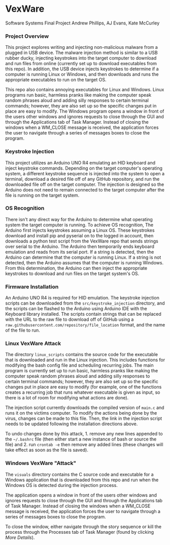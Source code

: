 # VexWare

Software Systems Final Project
Andrew Phillips, AJ Evans, Kate McCurley

### Project Overview

This project explores writing and injecting non-malicious malware from a plugged in USB device. The malware injection method is similar to a USB rubber ducky, injecting keystrokes into the target computer to download and run files from online (currently set up to download executables from this repo). In addition, the USB device injects keystrokes to determine if a computer is running Linux or Windows, and then downloads and runs the appropriate executables to run on the target OS. 

This repo also contains annoying executables for Linux and Windows. Linux programs run basic, harmless pranks like making the computer speak random phrases aloud and adding silly responses to certain terminal commands; however, they are also set up so the specific changes put in place are easy to modify. The Windows program opens a window in front of the users other windows and ignores requests to close through the GUI and through the Applications tab of Task Manager. Instead of closing the windows when a WM_CLOSE message is received, the application forces the user to navigate through a series of messages boxes to close the program.

### Keystroke Injection

This project utilizes an Arduino UNO R4 emulating an HID keyboard and inject keystroke commands. Depending on the target computer's operating system, a different keystroke sequence is injected into the system to open a terminal, download a desired file off of any GitHub repository, and run the downloaded file off on the target computer. The injection is designed so the Arduino does not need to remain connected to the target computer after the file is running on the target system.

### OS Recognition

There isn't any direct way for the Arduino to determine what operating system the target computer is running. To achieve OS recognition, The Arduino first injects keystrokes assuming a Linux OS. These keystrokes download and install pip and pyserial on to the logged in account, then downloads a python test script from the VexWare repo that sends strings over serial to the Arduino. The Arduino then temporarily ends keyboard emulation and reads from its serial port. If a string is detected, then the Arduino can determine that the computer is running Linux. If a string is not detected, then the Arduino assumes that the computer is running Windows. From this determination, the Arduino can then inject the appropriate keystrokes to download and run files on the target system's OS.

### Firmware Installation

An Arduino UNO R4 is required for HID emulation. The keystroke injection scripts can be downloaded from the `src/keystroke_injection` directory, and the scripts can be flashed to the Arduino using Arduino IDE with the Keyboard library installed. The scripts contain strings that can be replaced with the URL to the raw file to download off of GitHub using a `raw.githubusercontent.com/repository/file_location` format, and the name of the file to run.

### Linux VexWare Attack

The directory `linux_scripts` contains the source code for the executable that is downloaded and run in the Linux injection. This includes functions for modifying the bash config file and scheduling recurring jobs. The main program is currently set up to run basic, harmless pranks like making the computer speak random phrases aloud and adding silly responses to certain terminal commands; however, they are also set up so the specific changes put in place are easy to modify (for example, one of the functions creates a recurring job that runs whatever executable is given as input, so there is a lot of room for modifying what actions are done).

The injection script currently downloads the compiled version of `main.c` and runs it on the victims computer. To modify the actions being done by the virus, changes can be made to this file. Then, the link in the injection script needs to be updated following the installation directions above.

To undo changes done by this attack, 1. remove any new lines appended to the `~/.bashrc` file (then either start a new instance of bash or source the file) and 2. run `crontab -e` then remove any added lines (these changes will take effect as soon as the file is saved).

### Windows VexWare "Attack"

The `visuals` directory contains the C source code and executable for a Windows application that is downloaded from this repo and run when the Windows OS is detected during the injection process.

The application opens a window in front of the users other windows and ignores requests to close through the GUI and through the Applications tab of Task Manager. Instead of closing the windows when a WM_CLOSE message is received, the application forces the user to navigate through a series of messages boxes to close the program.

To close the window, either navigate through the story sequence or kill the process through the Processes tab of Task Manager (found by clicking *More Details*).
